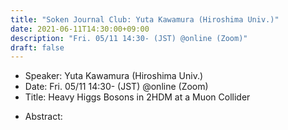 ```yaml
---
title: "Soken Journal Club: Yuta Kawamura (Hiroshima Univ.)"
date: 2021-06-11T14:30:00+09:00
description: "Fri. 05/11 14:30- (JST) @online (Zoom)"
draft: false
---
```


- Speaker:
Yuta Kawamura (Hiroshima Univ.)
- Date:
Fri. 05/11 14:30- (JST) @online (Zoom)
- Title:
Heavy Higgs Bosons in 2HDM at a Muon Collider

<!--more-->

- Abstract:

